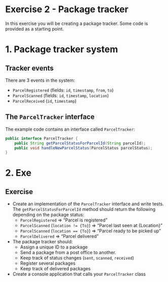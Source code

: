 # Exercise 2 - Package tracker

In this exercise you will be creating a package tracker. Some code is provided as a starting point.

# 1. Package tracker system

## Tracker events
There are 3 events in the system:
- `ParcelRegistered` (fields: `id`, `timestamp`, `from`, `to`)
- `ParcelScanned` (fields: `id`, `timestamp`, `location`)
- `ParcelReceived` (`id`, `timestamp`)

## The `ParcelTracker` interface
The example code contains an interface called `ParcelTracker`:

```java
public interface ParcelTracker {
    public String getParcelStatusForParcelId(String parcelId);
    public void handleNewParcelStatus(ParcelStatus parcelStatus);
}
```

# 2. Exe

## Exercise
- Create an implementation of the `ParcelTracker` interface and write tests. The `getParcelStatusForParcelId` method should return the following depending on the package status:
    - `ParcelRegistered` => “Parcel is registered”
    - `ParcelScanned` (`location != {To}`) => “Parcel last seen at {Location}”
    - `ParcelScanned` (`location == {To}`) => “Parcel ready to be picked up”
    - `ParcelDelivered` => “Parcel delivered”
- The package tracker should:
    - Assign a unique ID to a package
    - Send a package from a post office to another.
    - Keep track of status changes (`sent`, `scanned`, `received`)
    - Register several packages
    - Keep track of delivered packages 
- Create a console application that calls your `ParcelTracker` class
